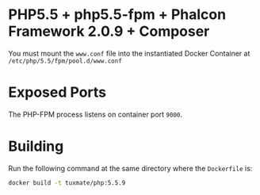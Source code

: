 # PHP5.5 + php5.5-fpm + Phalcon Framework 2.0.9 + Composer

You must mount the `www.conf` file into the instantiated Docker Container at `/etc/php/5.5/fpm/pool.d/www.conf`

# Exposed Ports

The PHP-FPM process listens on container port `9000`.

# Building

Run the following command at the same directory where the `Dockerfile` is:

```bash
docker build -t tuxmate/php:5.5.9
```

